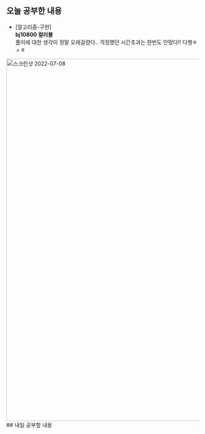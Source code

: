 ## 오늘 공부한 내용
- [알고리즘-구현]
<br>**bj10800 컬러볼**<br>풀이에 대한 생각이 정말 오래걸렸다.. 걱정했던 시간초과는 한번도 안떴다!! 다행ㅎㅅㅎ
<img width="948" alt="스크린샷 2022-07-08" src="https://user-images.githubusercontent.com/26339069/177980695-aade4c4e-db73-4cf7-8a37-266406f07418.png">
## 내일 공부할 내용
